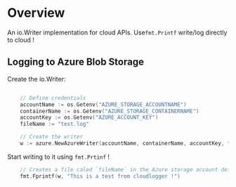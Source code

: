 # Overview

An io.Writer implementation for cloud APIs. Use`fmt.Printf` write/log directly to cloud !



## Logging to Azure Blob Storage

Create the io.Writer:

```go

    // Define credentials
    accountName := os.Getenv("AZURE_STORAGE_ACCOUNTNAME")
    containerName := os.Getenv("AZURE_STORAGE_CONTAINERNAME")
    accountKey := os.Getenv("AZURE_ACCOUNT_KEY")
    fileName := "test.log"

    // Create the writer
    w := azure.NewAzureWriter(accountName, containerName, accountKey, fileName)
```

Start writing to it using `fmt.Prtinf` !

```go
    // Creates a file caled `fileName` in the Azure storage account define earlier
	fmt.Fprintf(w, "This is a test from cloudlogger !")
```